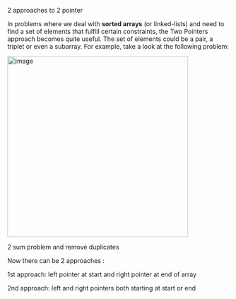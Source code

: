 2 approaches to 2 pointer

In problems where we deal with **sorted arrays** (or linked-lists) and need to find a set of elements that fulfill 
certain constraints, the Two Pointers approach becomes quite useful. The set of elements could be a pair, a triplet
or even a subarray. For example, take a look at the following problem:

<img width="409" alt="image" src="https://github.com/gregbg218/DSA/assets/72642906/bd55a80d-03f0-4eb5-922d-d636eb26d617">


2 sum problem and remove duplicates



Now there can be 2 approaches :

1st approach: left pointer at start and right pointer at end of array

2nd approach: left and right pointers both starting at start or end
